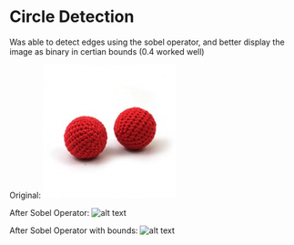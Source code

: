 # Circle Detection
Was able to detect edges using the sobel operator, and better display the image as binary in certian bounds (0.4 worked well)


Original:
![alt text](https://raw.githubusercontent.com/JakubDylag/SpaceCadets/master/6-Circle/redballs.jpg)

After Sobel Operator:
![alt text](https://raw.githubusercontent.com/JakubDylag/SpaceCadets/master/6-Circle/sobelRedBalls.jpg)

After Sobel Operator with bounds:
![alt text](https://raw.githubusercontent.com/JakubDylag/SpaceCadets/master/6-Circle/boundedSobelRedBalls.jpg)
